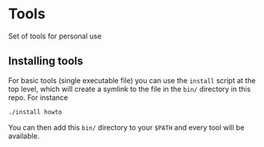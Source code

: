 # Tools

Set of tools for personal use


## Installing tools

For basic tools (single executable file) you can use the `install` script at 
the top level, which will create a symlink to the file in the `bin/` directory
in this repo. For instance

```sh
./install howto
```

You can then add this `bin/` directory to your `$PATH` and every tool will be available.
